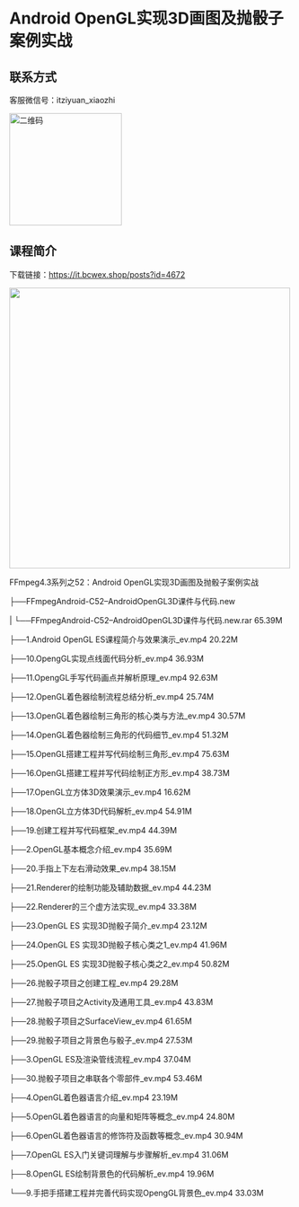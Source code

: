 # Android OpenGL实现3D画图及抛骰子案例实战

## 联系方式

客服微信号：itziyuan_xiaozhi

<img src="https://ziyuanyun.oss-cn-guangzhou.aliyuncs.com/common/20240614073449/666b82192834a.jpg" width="200" height="200" alt="二维码">

## 课程简介

下载链接：https://it.bcwex.shop/posts?id=4672

<img src="https://ziyuanyun.oss-cn-guangzhou.aliyuncs.com/yun/20241129110336/67492f08bf095.jpg" width="500" alt="">

  

 FFmpeg4.3系列之52：Android OpenGL实现3D画图及抛骰子案例实战

 ├──FFmpegAndroid-C52&#8211;AndroidOpenGL3D课件与代码.new

 | └──FFmpegAndroid-C52&#8211;AndroidOpenGL3D课件与代码.new.rar 65.39M

 ├──1.Android OpenGL ES课程简介与效果演示_ev.mp4 20.22M

 ├──10.OpengGL实现点线面代码分析_ev.mp4 36.93M

 ├──11.OpengGL手写代码画点并解析原理_ev.mp4 92.63M

 ├──12.OpenGL着色器绘制流程总结分析_ev.mp4 25.74M

 ├──13.OpenGL着色器绘制三角形的核心类与方法_ev.mp4 30.57M

 ├──14.OpenGL着色器绘制三角形的代码细节_ev.mp4 51.32M

 ├──15.OpenGL搭建工程并写代码绘制三角形_ev.mp4 75.63M

 ├──16.OpenGL搭建工程并写代码绘制正方形_ev.mp4 38.73M

 ├──17.OpenGL立方体3D效果演示_ev.mp4 16.62M

 ├──18.OpenGL立方体3D代码解析_ev.mp4 54.91M

 ├──19.创建工程并写代码框架_ev.mp4 44.39M

 ├──2.OpenGL基本概念介绍_ev.mp4 35.69M

 ├──20.手指上下左右滑动效果_ev.mp4 38.15M

 ├──21.Renderer的绘制功能及辅助数据_ev.mp4 44.23M

 ├──22.Renderer的三个虚方法实现_ev.mp4 33.38M

 ├──23.OpenGL ES 实现3D抛骰子简介_ev.mp4 23.12M

 ├──24.OpenGL ES 实现3D抛骰子核心类之1_ev.mp4 41.96M

 ├──25.OpenGL ES 实现3D抛骰子核心类之2_ev.mp4 50.82M

 ├──26.抛骰子项目之创建工程_ev.mp4 29.28M

 ├──27.抛骰子项目之Activity及通用工具_ev.mp4 43.83M

 ├──28.抛骰子项目之SurfaceView_ev.mp4 61.65M

 ├──29.抛骰子项目之背景色与骰子_ev.mp4 27.53M

 ├──3.OpenGL ES及渲染管线流程_ev.mp4 37.04M

 ├──30.抛骰子项目之串联各个零部件_ev.mp4 53.46M

 ├──4.OpenGL着色器语言介绍_ev.mp4 23.19M

 ├──5.OpenGL着色器语言的向量和矩阵等概念_ev.mp4 24.80M

 ├──6.OpenGL着色器语言的修饰符及函数等概念_ev.mp4 30.94M

 ├──7.OpenGL ES入门关键词理解与步骤解析_ev.mp4 31.06M

 ├──8.OpenGL ES绘制背景色的代码解析_ev.mp4 19.96M

 └──9.手把手搭建工程并完善代码实现OpengGL背景色_ev.mp4 33.03M

  